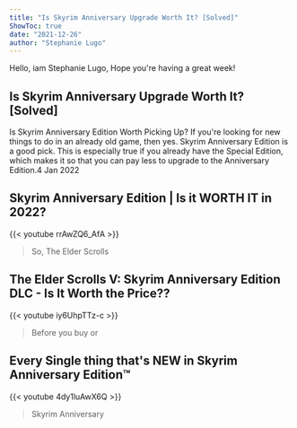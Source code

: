 ```yaml
---
title: "Is Skyrim Anniversary Upgrade Worth It? [Solved]"
ShowToc: true 
date: "2021-12-26"
author: "Stephanie Lugo" 
---
```


Hello, iam Stephanie Lugo, Hope you're having a great week!
## Is Skyrim Anniversary Upgrade Worth It? [Solved]
Is Skyrim Anniversary Edition Worth Picking Up? If you're looking for new things to do in an already old game, then yes. Skyrim Anniversary Edition is a good pick. This is especially true if you already have the Special Edition, which makes it so that you can pay less to upgrade to the Anniversary Edition.4 Jan 2022

## Skyrim Anniversary Edition | Is it WORTH IT in 2022?
{{< youtube rrAwZQ6_AfA >}}
>So, The Elder Scrolls 

## The Elder Scrolls V: Skyrim Anniversary Edition DLC - Is It Worth the Price??
{{< youtube iy6UhpTTz-c >}}
>Before you buy or 

## Every Single thing that's NEW in Skyrim Anniversary Edition™
{{< youtube 4dy1luAwX6Q >}}
>Skyrim Anniversary

